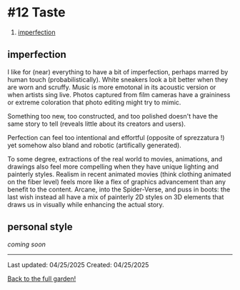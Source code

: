 # #12 Taste 

1. [imperfection](#imperfection)

## imperfection

I like for (near) everything to have a bit of imperfection, perhaps marred by human touch (probabilistically). White sneakers look a bit better when they are worn and scruffy. Music is more emotonal in its acoustic version or when artists sing live. Photos captured from film cameras have a graininess or extreme coloration that photo editing might try to mimic. 
<!-- Podcasts are intimate and recordings are noisy (L.W.). -->

Something too new, too constructed, and too polished doesn't have the same story to tell (reveals little about its creators and users). 

Perfection can feel too intentional and effortful (opposite of sprezzatura !) yet somehow also bland and robotic (artifically generated). 

To some degree, extractions of the real world to movies, animations, and drawings also feel more compelling when they have unique lighting and painterly styles. Realism in recent animated movies (think clothing animated on the fiber level) feels more like a flex of graphics advancement than any benefit to the content. Arcane, into the Spider-Verse, and puss in boots: the last wish instead all have a mix of painterly 2D styles on 3D elements that draws us in visually while enhancing the actual story. 

## personal style 

*coming soon*

------------
Last updated: 04/25/2025
Created: 04/25/2025

[Back to the full garden!](./index.md)